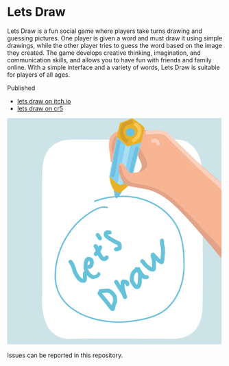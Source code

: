 # Lets Draw

Lets Draw is a fun social game where players take turns drawing and guessing pictures. One player is given a word and must draw it using simple drawings, while the other player tries to guess the word based on the image they created. The game develops creative thinking, imagination, and communication skills, and allows you to have fun with friends and family online. With a simple interface and a variety of words, Lets Draw is suitable for players of all ages.

Published
- [lets draw on itch.io](https://theokunb.itch.io/lets-draw)
- [lets draw on cr5](https://ims.cr5.space/app/p/gzFT1BH1/lets-draw/about)

![main](https://github.com/theokunb/Lets-Draw-Game/blob/main/Promo/DrawMain.PNG)


Issues can be reported in this repository.

